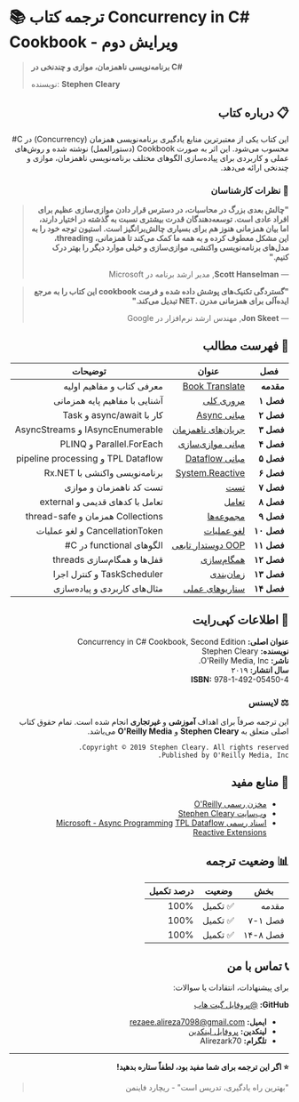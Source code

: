 
# 📚 ترجمه کتاب Concurrency in C# Cookbook - ویرایش دوم

> **برنامه‌نویسی ناهمزمان، موازی و چندنخی در C#**
> 
> نویسنده: **Stephen Cleary**  

<div dir="rtl" align="right">


## 📋 درباره کتاب

این کتاب یکی از معتبرترین منابع یادگیری برنامه‌نویسی همزمان (Concurrency) در C# محسوب می‌شود. این اثر به صورت Cookbook (دستورالعمل) نوشته شده و روش‌های عملی و کاربردی برای پیاده‌سازی الگوهای مختلف برنامه‌نویسی ناهمزمان، موازی و چندنخی ارائه می‌دهد.


</div>

<div dir="rtl" align="right">


### 🌟 نظرات کارشناسان

> **"چالش بعدی بزرگ در محاسبات، در دسترس قرار دادن موازی‌سازی عظیم برای افراد عادی است. توسعه‌دهندگان قدرت بیشتری نسبت به گذشته در اختیار دارند، اما بیان همزمانی هنوز هم برای بسیاری چالش‌برانگیز است. استیون توجه خود را به این مشکل معطوف کرده و به همه ما کمک می‌کند تا همزمانی، threading، مدل‌های برنامه‌نویسی واکنشی، موازی‌سازی و خیلی موارد دیگر را بهتر درک کنیم."**
> 
> — **Scott Hanselman**, مدیر ارشد برنامه در Microsoft

> **"گستردگی تکنیک‌های پوشش داده شده و فرمت cookbook این کتاب را به مرجع ایده‌آلی برای همزمانی مدرن .NET تبدیل می‌کند."**
> 
> — **Jon Skeet**, مهندس ارشد نرم‌افزار در Google

</div>

<div dir="rtl" align="right">


## 📑 فهرست مطالب

| فصل | عنوان | توضیحات |
|------|--------|----------|
| **مقدمه** | [Book Translate](./Intro.md) | معرفی کتاب و مفاهیم اولیه |
| **فصل ۱** | [مروری کلی](./Chapter01/Chapter01-overview.md) | آشنایی با مفاهیم پایه همزمانی |
| **فصل ۲** | [مبانی Async](./Chapter02/Chapter02-AsyncBasic.md) | کار با async/await و Task |
| **فصل ۳** | [جریان‌های ناهمزمان](./Chapter03/Chapter03-AsyncStream.md) | IAsyncEnumerable و AsyncStreams |
| **فصل ۴** | [مبانی موازی‌سازی](./Chapter04/Chapter04-ParallelBasics.md) | Parallel.ForEach و PLINQ |
| **فصل ۵** | [مبانی Dataflow](./Chapter05/Chapter05-DataflowBasics.md) | TPL Dataflow و pipeline processing |
| **فصل ۶** | [System.Reactive](./Chapter06/Chapter6_SystemReactive.md) | برنامه‌نویسی واکنشی با Rx.NET |
| **فصل ۷** | [تست](./Chapter07/Chapter7-Testing.md) | تست کد ناهمزمان و موازی |
| **فصل ۸** | [تعامل](./Chapter08/Chapter08-Interop.md) | تعامل با کدهای قدیمی و external |
| **فصل ۹** | [مجموعه‌ها](./Chapter09/Chapter09-Collections.md) | Collections همزمان و thread-safe |
| **فصل ۱۰** | [لغو عملیات](./Chapter10/Chapter10-Cancellation.md) | CancellationToken و لغو عملیات |
| **فصل ۱۱** | [OOP دوستدار تابعی](./Chapter11/Chapter11-FunctionalFriendlyOOP.md) | الگوهای functional در C# |
| **فصل ۱۲** | [همگام‌سازی](./Chapter12/Chapter12-Synchronization.md) | قفل‌ها و همگام‌سازی threads |
| **فصل ۱۳** | [زمان‌بندی](./Chapter13/Chapter13-Scheduling.md) | TaskScheduler و کنترل اجرا |
| **فصل ۱۴** | [سناریوهای عملی](./Chapter14/Chapter14-Scenarios.md) | مثال‌های کاربردی و پیاده‌سازی |

</div>



<div dir="rtl" align="right">


## 📄 اطلاعات کپی‌رایت

**عنوان اصلی:** Concurrency in C# Cookbook, Second Edition  
**نویسنده:** Stephen Cleary  
**ناشر:** O'Reilly Media, Inc.  
**سال انتشار:** ۲۰۱۹  
**ISBN:** 978-1-492-05450-4  

</div>

<div dir="rtl" align="right">


### ⚖️ لایسنس

این ترجمه صرفاً برای اهداف **آموزشی** و **غیرتجاری** انجام شده است. تمام حقوق کتاب اصلی متعلق به **Stephen Cleary** و **O'Reilly Media** می‌باشد.

```
Copyright © 2019 Stephen Cleary. All rights reserved.
Published by O'Reilly Media, Inc.
```

</div>

<div dir="rtl" align="right">


## 🔗 منابع مفید

- [مخزن رسمی O'Reilly](http://oreilly.com)
- [وب‌سایت Stephen Cleary](https://blog.stephencleary.com/)
- [اسناد رسمی Microsoft - Async Programming](https://docs.microsoft.com/en-us/dotnet/csharp/async)
 [TPL Dataflow](https://docs.microsoft.com/en-us/dotnet/standard/parallel-programming/dataflow-task-parallel-library)
 [Reactive Extensions](https://github.com/dotnet/reactive)

</div>

<div dir="rtl" align="right">


## 📊 وضعیت ترجمه

| بخش | وضعیت | درصد تکمیل |
|------|--------|-------------|
| مقدمه | ✅ تکمیل | 100% |
| فصل ۱-۷ | ✅ تکمیل | 100% |
| فصل ۸-۱۴ | ✅ تکمیل | 100% |

</div>

<div dir="rtl" align="right">



## 📞 تماس با من

برای پیشنهادات، انتقادات یا سوالات:

 **GitHub:** [@پروفایل گیت هاب](https://github.com/alirezark70)
- **ایمیل:** rezaee.alireza7098@gmail.com
- **لینکدین:** [پروفایل لینکدین](https://www.linkedin.com/in/alireza-rezaee-developer)
- **تلگرام:** Alirezark70
---

**⭐ اگر این ترجمه برای شما مفید بود، لطفاً ستاره بدهید!**

> "بهترین راه یادگیری، تدریس است" - ریچارد فاینمن
